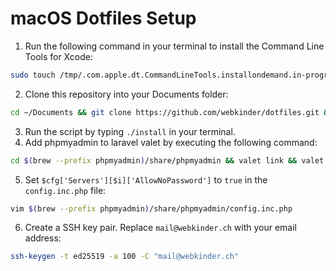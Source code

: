 # macOS Dotfiles Setup

1. Run the following command in your terminal to install the Command Line Tools for Xcode:
```bash
sudo touch /tmp/.com.apple.dt.CommandLineTools.installondemand.in-progress && sudo softwareupdate -i "$(softwareupdate -l | grep -B 1 -E 'Command Line Tools' | awk -F'*' '/^ *\\*/ {print $2}' | sed -e 's/^ *Label: //' -e 's/^ *//' | sort -V | tail -n1)" && sudo rm -f /tmp/.com.apple.dt.CommandLineTools.installondemand.in-progress
```
2. Clone this repository into your Documents folder:
```bash
cd ~/Documents && git clone https://github.com/webkinder/dotfiles.git && cd ./dotfiles
```
3. Run the script by typing `./install` in your terminal.
4. Add phpmyadmin to laravel valet by executing the following command:
```bash
cd $(brew --prefix phpmyadmin)/share/phpmyadmin && valet link && valet secure phpmyadmin && cd
```
5. Set `$cfg['Servers'][$i]['AllowNoPassword']` to `true` in the `config.inc.php` file:
```bash
vim $(brew --prefix phpmyadmin)/share/phpmyadmin/config.inc.php
```
6. Create a SSH key pair. Replace `mail@webkinder.ch` with your email address:
```bash
ssh-keygen -t ed25519 -a 100 -C "mail@webkinder.ch"
```